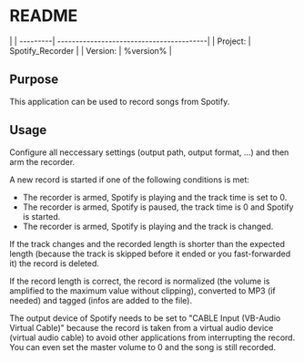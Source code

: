 # README 

|
| ---------| -----------------------------------------|
| Project: | Spotify_Recorder                   |
| Version: | %version%                                |

## Purpose

This application can be used to record songs from Spotify.

## Usage

Configure all neccessary settings (output path, output format, ...) and then arm the recorder.

A new record is started if one of the following conditions is met:
- The recorder is armed, Spotify is playing and the track time is set to 0.
- The recorder is armed, Spotify is paused, the track time is 0 and Spotify is started.
- The recorder is armed, Spotify is playing and the track is changed.

If the track changes and the recorded length is shorter than the expected length (because the track is skipped before it ended or you fast-forwarded it) the record is deleted.

If the record length is correct, the record is normalized (the volume is amplified to the maximum value without clipping), converted to MP3 (if needed) and tagged (infos are added to the file).

The output device of Spotify needs to be set to "CABLE Input (VB-Audio Virtual Cable)" because the record is taken from a virtual audio device (virtual audio cable) to avoid other applications from interrupting the record. 
You can even set the master volume to 0 and the song is still recorded.